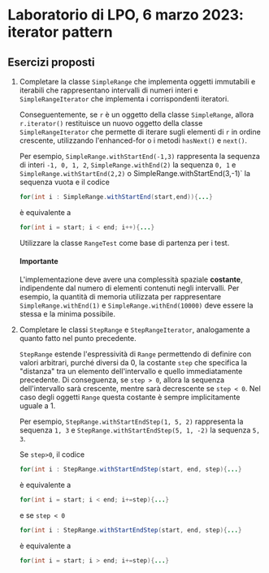 # Laboratorio di LPO, 6 marzo 2023: iterator pattern

## Esercizi proposti

1.
   Completare la classe `SimpleRange` che implementa oggetti immutabili e iterabili che rappresentano intervalli di numeri interi e
   `SimpleRangeIterator` che implementa i corrispondenti iteratori.

   Conseguentemente, se `r` è un oggetto della classe `SimpleRange`,
   allora  `r.iterator()` restituisce un nuovo oggetto della classe `SimpleRangeIterator` che permette di iterare sugli elementi di `r` in ordine crescente,
   utilizzando l'enhanced-for o i metodi `hasNext()` e `next()`.

   Per esempio, `SimpleRange.withStartEnd(-1,3)` rappresenta la sequenza di interi `-1, 0, 1, 2`,  `SimpleRange.withEnd(2)` la sequenza `0, 1` e 
   `SimpleRange.withStartEnd(2,2)` o SimpleRange.withStartEnd(3,-1)` la sequenza vuota e il codice
   ```java
   for(int i : SimpleRange.withStartEnd(start,end)){...}
   ```
   è equivalente a
   ```java
   for(int i = start; i < end; i++){...}
   ```
   Utilizzare la classe <code>RangeTest</code> come base di partenza per i test.

   #### Importante
   L'implementazione deve avere una complessità spaziale **costante**, indipendente dal numero di elementi contenuti negli intervalli.
   Per esempio, la quantità di memoria utilizzata per rappresentare `SimpleRange.withEnd(1)` e `SimpleRange.withEnd(10000)` deve essere la stessa e la minima possibile.

1.
   Completare le classi `StepRange` e `StepRangeIterator`, analogamente a quanto fatto nel punto precedente.
  
   `StepRange` estende l'espressività di `Range` permettendo di definire con valori arbitrari, purché diversi da 0,
    la costante `step` che specifica la "distanza" tra un elemento dell'intervallo e quello immediatamente precedente.
    Di conseguenza, se `step > 0`, allora la sequenza dell'intervallo sarà crescente, mentre sarà decrescente se `step < 0`.
    Nel caso degli oggetti `Range` questa costante è sempre implicitamente uguale a 1.

    Per esempio, `StepRange.withStartEndStep(1, 5, 2)` rappresenta la sequenza `1, 3` e
    `StepRange.withStartEndStep(5, 1, -2)` la sequenza `5, 3`.

    Se `step>0`, il codice
    ```java
    for(int i : StepRange.withStartEndStep(start, end, step){...}
    ```
    è equivalente a
    ```java
    for(int i = start; i < end; i+=step){...}
    ```
    e se `step < 0`
    ```java
    for(int i : StepRange.withStartEndStep(start, end, step){...}
    ```
    è equivalente a
    ```java
    for(int i = start; i > end; i+=step){...}
    ```
